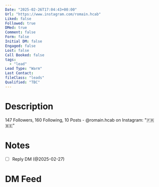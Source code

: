 ```yaml
---
Date: "2025-02-26T17:04:43+00:00"
Url: "https://www.instagram.com/romain.hcab"
Liked: false
Followed: true
DMed: true
Comment: false
Form: false
Initial DM: false
Engaged: false
Lost: false
Call Booked: false
tags:
  - "lead"
Lead Type: "Warm"
Last Contact:
fileClass: "leads"
Qualified: "TBC"
---
```

# Description
147 Followers, 160 Following, 10 Posts - @romain.hcab on Instagram: "🇫🇷🇧🇪"
# Notes
- [ ] Reply DM (@2025-02-27)
# DM Feed